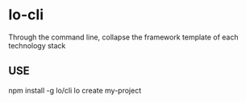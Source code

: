 <!--
 * @Author: nigel
 * @Date: 2020-12-02 18:02:13
 * @LastEditTime: 2020-12-08 11:49:12
-->

# lo-cli

Through the command line, collapse the framework template of each technology stack

## USE

npm install -g lo/cli
lo create my-project
